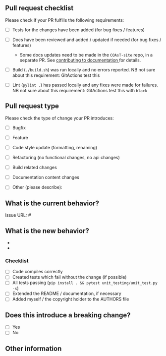 <!-- Please refer to our contributing documentation for any questions on submitting a pull request, or let us know here if you need any help:  https://british-oceanographic-data-centre.github.io/COAsT/docs/contributing_package/ -->

## Pull request checklist

Please check if your PR fulfills the following requirements:
- [ ] Tests for the changes have been added (for bug fixes / features)
- [ ] Docs have been reviewed and added / updated if needed (for bug fixes / features)
    - Some docs updates need to be made in the `COAsT-site` repo, in a separate PR. See [contributing to documentation ](https://british-oceanographic-data-centre.github.io/COAsT/docs/contributing-docs/) for details.
- [ ] Build (`./build.sh`) was run locally and no errors reported. NB not sure about this requirement: GitActions test this
- [ ] Lint (`pylint .`) has passed locally and any fixes were made for failures. NB not sure about this requirement: GitActions test this with `black`


## Pull request type

<!-- Please do not submit updates to dependencies unless it fixes an issue. --> 

<!-- Please try to limit your pull request to one type, submit multiple pull requests if needed. --> 

Please check the type of change your PR introduces:
- [ ] Bugfix
- [ ] Feature
- [ ] Code style update (formatting, renaming)
- [ ] Refactoring (no functional changes, no api changes)
- [ ] Build related changes
- [ ] Documentation content changes
- [ ] Other (please describe):


## What is the current behavior?
<!-- Please describe the current behavior that you are modifying. -->


<!-- Issues are required for both bug fixes and features. -->
Issue URL: #


## What is the new behavior?
<!-- Please describe the behavior or changes that are being added by this PR. -->

-
-
### Checklist
- [ ] Code compiles correctly
- [ ] Created tests which fail without the change (if possible)
- [ ] All tests passing (`pip install . && pytest unit_testing/unit_test.py -s`)
- [ ] Extended the README / documentation, if necessary
- [ ] Added myself / the copyright holder to the AUTHORS file

## Does this introduce a breaking change?

- [ ] Yes
- [ ] No

<!-- If this introduces a breaking change, please describe the impact and migration path for existing applications below. -->


## Other information

<!-- Any other information that is important to this PR such as screenshots of how the component looks before and after the change. -->
